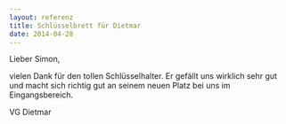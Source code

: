 ```yaml
---
layout: referenz
title: Schlüsselbrett für Dietmar
date: 2014-04-28
---
```


Lieber Simon,

vielen Dank für den tollen Schlüsselhalter. 
Er gefällt uns wirklich sehr gut und macht sich richtig gut an seinem neuen Platz bei uns im Eingangsbereich.

VG Dietmar